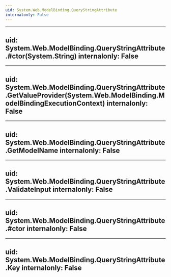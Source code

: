 ```yaml
---
uid: System.Web.ModelBinding.QueryStringAttribute
internalonly: False
---
```


---
uid: System.Web.ModelBinding.QueryStringAttribute.#ctor(System.String)
internalonly: False
---

---
uid: System.Web.ModelBinding.QueryStringAttribute.GetValueProvider(System.Web.ModelBinding.ModelBindingExecutionContext)
internalonly: False
---

---
uid: System.Web.ModelBinding.QueryStringAttribute.GetModelName
internalonly: False
---

---
uid: System.Web.ModelBinding.QueryStringAttribute.ValidateInput
internalonly: False
---

---
uid: System.Web.ModelBinding.QueryStringAttribute.#ctor
internalonly: False
---

---
uid: System.Web.ModelBinding.QueryStringAttribute.Key
internalonly: False
---
